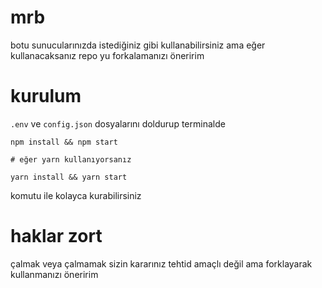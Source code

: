 # mrb
botu sunucularınızda istediğiniz gibi kullanabilirsiniz ama eğer kullanacaksanız repo yu forkalamanızı öneririm

# kurulum
`.env` ve `config.json` dosyalarını doldurup terminalde
```shell
npm install && npm start

# eğer yarn kullanıyorsanız

yarn install && yarn start
```
komutu ile kolayca kurabilirsiniz

# haklar zort
çalmak veya çalmamak sizin kararınız tehtid amaçlı değil ama forklayarak kullanmanızı öneririm
